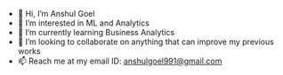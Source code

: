- 👋 Hi, I’m Anshul Goel
- 👀 I’m interested in ML and Analytics
- 🌱 I’m currently learning Business Analytics
- 💞️ I’m looking to collaborate on anything that can improve my previous works
- 📫 Reach me at my email ID: anshulgoel991@gmail.com

<!---
anshulgoel1397/anshulgoel1397 is a ✨ special ✨ repository because its `README.md` (this file) appears on your GitHub profile.
You can click the Preview link to take a look at your changes.
--->
